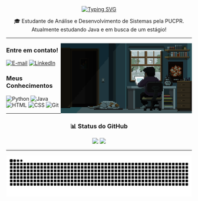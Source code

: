 <div align="center">
  <a href="https://git.io/typing-svg">
    <img src="https://readme-typing-svg.demolab.com?font=Fira+Code&pause=1000&color=2863BB&width=435&lines=%F0%9F%91%8B+Ol%C3%A1!+Sou+o+Octavio" alt="Typing SVG" />
  </a>
</div>

<p align="center">
  🎓 Estudante de Análise e Desenvolvimento de Sistemas pela PUCPR. Atualmente estudando Java e em busca de um estágio!
</p>

---

<img align="right" alt="Programando" height="190px" src="https://raw.githubusercontent.com/Octavio-CC/Octavio-CC/main/programandogif.gif">

<h3 align="left">Entre em contato!</h3>

[![E-mail](https://img.shields.io/badge/-Email-000?style=for-the-badge&logo=microsoft-outlook&logoColor=FF00F6&color:FFF)](mailto:octaviocc0161@gmail.com)
[![LinkedIn](https://img.shields.io/badge/-LinkedIn-000?style=for-the-badge&logo=linkedin&logoColor=FF00F6&color:FFF)](https://https://www.linkedin.com/in/octaviocoelho/)

<h3 align="left">Meus Conhecimentos </h3>

<div align="left">
      <img src="https://cdn.jsdelivr.net/gh/devicons/devicon/icons/python/python-original.svg" height="35" alt="Python" />
      <img src="https://cdn.jsdelivr.net/gh/devicons/devicon/icons/java/java-original.svg" height="35" alt="Java" />
      <img src="https://cdn.jsdelivr.net/gh/devicons/devicon/icons/html5/html5-original.svg" height="35" alt="HTML" />
      <img src="https://cdn.jsdelivr.net/gh/devicons/devicon/icons/css3/css3-original.svg" height="35" alt="CSS" />
      <img src="https://cdn.jsdelivr.net/gh/devicons/devicon/icons/git/git-original.svg" height="35" alt="Git" />
</div>

---

<h3 align="center">📊 Status do GitHub</h3>

<p align="center">
  <img src="https://github-readme-stats.vercel.app/api?username=Octavio-CC&show_icons=true&theme=github_dark&title_color=2863BB&icon_color=2863BB&text_color=ffffff&bg_color=0d1117&hide_border=true&locale=pt-br" />
  <img src="https://github-readme-stats.vercel.app/api/top-langs/?username=Octavio-CC&layout=compact&theme=github_dark&title_color=2863BB&text_color=ffffff&bg_color=0d1117&hide_border=true&locale=pt-br" />
</p>


---

<p align="center">
  <picture>
    <source media="(prefers-color-scheme: dark)" srcset="https://raw.githubusercontent.com/Octavio-CC/Octavio-CC/output/github-contribution-grid-snake-dark.svg">
    <source media="(prefers-color-scheme: light)" srcset="https://raw.githubusercontent.com/Octavio-CC/Octavio-CC/output/github-contribution-grid-snake.svg">
    <img alt="Snake animation" src="https://raw.githubusercontent.com/Octavio-CC/Octavio-CC/output/github-contribution-grid-snake.svg">
  </picture>
</p>
